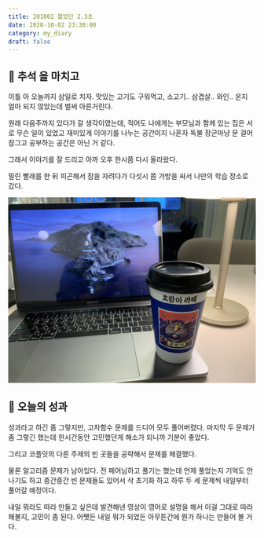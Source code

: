 ```yaml
---
title: 201002 짧았던 2.3초
date: 2020-10-02 23:30:00
category: my_diary
draft: false
---
```


## 🚗 추석 을 마치고

이틀 아 오늘까지 삼일로 치자. 맛있는 고기도 구워먹고, 소고기.. 삼겹살.. 와인.. 온지 얼마 되지 않았는데 벌써 아른거린다.

원래 다음주까지 있다가 갈 생각이였는데, 적어도 나에게는 부모님과 함께 있는 집은 서로 무슨 일이 있었고 재미있게 이야기를 나누는 공간이지
나혼자 독불 장군마냥 문 걸어 잠그고 공부하는 공간은 아닌 거 같다.

그래서 이야기를 잘 드리고 아까 오후 한시쯤 다시 올라왔다.

밀린 빨래를 한 뒤 피곤해서 잠을 자려다가 다섯시 쯤 가방을 싸서 나만의 학습 장소로 갔다.

![](./images/tiger_coffee.jpeg)

## 🥰 오늘의 성과

성과라고 하긴 좀 그렇지만, 고차함수 문제를 드디어 모두 풀어버렸다.
마지막 두 문제가 좀 그렇긴 했는데 한시간동안 고민했던게 해소가 되니까 기분이 좋았다.

그리고 코플잇의 다른 주제의 빈 곳들을 공략해서 문제를 해결했다.

물론 알고리즘 문제가 남아있다. 전 페어님하고 풀기는 했는데 언제 풀었는지 기억도 안나기도 하고 중간중간 빈 문제들도 있어서
삭 초기화 하고 하루 두 세 문제씩 내일부터 풀어갈 예정이다.

내일 뭐라도 따라 만들고 싶은데 발견해낸 영상이 영어로 설명을 해서 이걸 그대로 따라 해볼지, 고민이 좀 된다.
어쨋든 내일 뭐가 되었든 아무튼간에 뭔가 하나는 만들어 볼 거다.
